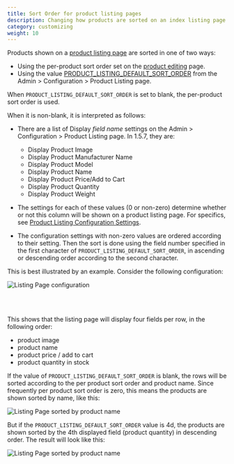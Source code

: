 ```yaml
---
title: Sort Order for product listing pages
description: Changing how products are sorted on an index listing page
category: customizing 
weight: 10
---
```


Products shown on a [product listing page](/user/storefront_pages/listing_pages/) are sorted in one of two ways: 

- Using the per-product sort order set on the [product editing](/user/products/product_edit/) page. 
- Using the value [PRODUCT_LISTING_DEFAULT_SORT_ORDER](/user/admin_pages/configuration/configuration_productlisting/#display_product_listing_default_sort_order) from the Admin > Configuration > Product Listing page.

When `PRODUCT_LISTING_DEFAULT_SORT_ORDER` is set to blank, the per-product sort order is used. 

When it is non-blank, it is interpreted as follows: 

- There are a list of Display *field name* settings on the Admin > Configuration > Product Listing page.  In 1.5.7, they are: 
  - Display Product Image 
  - Display Product Manufacturer Name
  - Display Product Model
  - Display Product Name 
  - Display Product Price/Add to Cart
  - Display Product Quantity
  - Display Product Weight 

- The settings for each of these values (0 or non-zero) determine whether or not this column will be shown on a product listing page.  For specifics, see 
 [Product Listing Configuration Settings](/user/template/product_listing_page_configuration).

- The configuration settings with non-zero values are ordered according to their setting.  Then the sort is done using the field number specified in the first character of `PRODUCT_LISTING_DEFAULT_SORT_ORDER`, in ascending or descending order according to the second character.  

This is best illustrated by an example.  Consider the following configuration: 

![Listing Page configuration](/images/pl_config_1.png)

<br><br>

This shows that the listing page will display four fields per row, in the following order: 

- product image
- product name
- product price / add to cart 
- product quantity in stock

If the value of `PRODUCT_LISTING_DEFAULT_SORT_ORDER` is blank, the rows will be sorted according to the per product sort order and product name.   Since frequently per product sort order is zero, this means the products are shown sorted by name, like this: 

![Listing Page sorted by product name](/images/pl_config_2.png)

But if the `PRODUCT_LISTING_DEFAULT_SORT_ORDER` value is 4d, the products are shown sorted by the 4th displayed field (product quantity) in descending order.  The result will look like this: 

![Listing Page sorted by product name](/images/pl_config_3.png)


